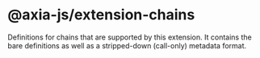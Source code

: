 # @axia-js/extension-chains

Definitions for chains that are supported by this extension. It contains the bare definitions as well as a stripped-down (call-only) metadata format.
